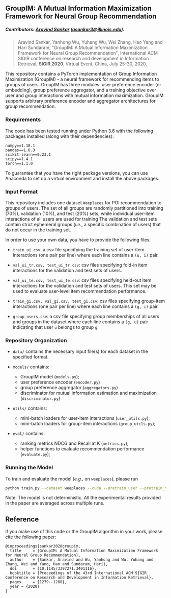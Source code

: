 ## GroupIM: A Mutual Information Maximization Framework for Neural Group Recommendation

##### Contributors: [Aravind Sankar](http://asankar3.web.engr.illinois.edu/) (asankar3@illinois.edu).

> Aravind Sankar, Yanhong Wu, Yuhang Wu, Wei Zhang, Hao Yang and Hari Sundaram, "GroupIM: A Mutual Information 
Maximization Framework for Neural Group Recommendation", International ACM SIGIR conference on
               research and development in Information Retrieval, 
<b>SIGIR
 2020</b>, Virtual Event, China, July 25-30, 2020.

This repository contains a PyTorch implementation of Group Information Maximization (GroupIM) -  a neural framework for recommending items to groups of users. 
GroupIM has three modules: user preference encoder (or embedding), group preference 
aggregator, and a training objective over user and group interactions with mutual information maximization. GroupIM 
supports arbitrary preference encoder and aggregator architectures for group recommendation. 

### Requirements
The code has been tested running under Python 3.6 with the following packages installed (along with their dependencies):


```
numpy==1.18.1
pandas==1.0.3
scikit-learn==0.23.1
scipy==1.4.1
torch==1.1.0
```
To guarantee that you have the right package versions, you can use Anaconda to set up a virtual environment and install the above packages.

### Input Format

This repository includes one dataset ``Weeplaces`` for POI recommendation to groups of users.
The set of all groups are randomly partitioned into training (70%), validation
(10%), and test (20%) sets, while individual user-item interactions of all users are used for training 
The validation and test sets contain strict ephemeral groups (<i>i.e.</i>, a
specific combination of users) that do not occur in the training set.



In order to use your own data, you have to provide the following files:

- ``train_ui.csv``: a csv file specifying the training set of user-item interactions (one 
pair per line) where each line contains a ``(u, i)`` pair.

- ``val_ui_tr.csv, test_ui_tr.csv``: csv files specifying fold-in item interactions for the validation and test sets 
of users. 


- ``val_ui_te.csv, test_ui_te.csv``: csv files specifying held-out item interactions for the validation and test sets 
of users. This set may be used to evaluate user-level item recommendation performance.


- ``train_gi.csv, val_gi.csv, test_gi.csv``: csv files specifying group-item interactions (one 
pair per line) where each line contains a `(g, i)` pair.

- ``group_users.csv``: a csv file specifying group memberships of all users and groups in the dataset where each line contains a ``(g, u)`` pair indicating that user `u` belongs to group `g`. 

### Repository Organization
- ``data/`` contains the necessary input file(s) for each dataset in the specified format.
- ``models/`` contains:
    - GroupIM model (``models.py``);
    - user preference encoder (``encoder.py``)
    - group preference aggregator (``aggregators.py``)
    - discriminator for mutual information estimation and maximization (``discriminator.py``)
    
    
    
- ``utils/`` contains:
    - mini-batch loaders for user-item interactions (``user_utils.py``);
    - mini-batch loaders for group-item interactions (``group_utils.py``);
- ``eval/`` contains:
    - ranking metrics NDCG and Recall at K (``metrics.py``);
    - helper functions to evaluate recommendation performance (``evaluate.py``);

### Running the Model
To train and evaluate the model (<i>e.g.,</i> on `weeplaces`), please run
```bash
python train.py --dataset weeplaces --cuda --pretrain_user --pretrain_mi
```

Note: The model is not deterministic. All the experimental results provided in the paper are averaged across multiple
 runs.
 
 
## Reference
 If you make use of this code or the GroupIM algorithm in your work, please cite the following paper:

```
@inproceedings{sankar2020groupim,
  title     = {GroupIM: A Mutual Information Maximization Framework for Neural Group Recommendation},
  author    = {Sankar, Aravind and Wu, Yanhong and Wu, Yuhang and Zhang, Wei and Yang, Hao and Sundaram, Hari},
  doi       = {10.1145/3397271.3401116},
  booktitle = {Proceedings of the 43rd International ACM SIGIR Conference on Research and Development in Information Retrieval},  
  pages     = {1279--1288},
  year = {2020}
}
```